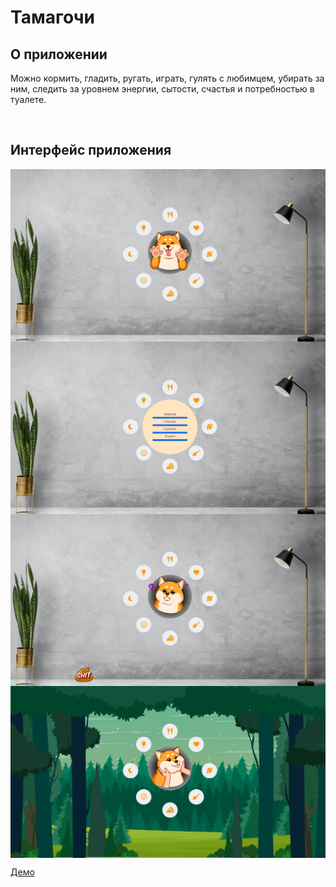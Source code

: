 # Тамагочи

## О приложении

Можно кормить, гладить, ругать, играть, гулять с любимцем, убирать за ним, следить за уровнем энергии, сытости, счастья и потребностью в туалете.

<br/>

## Интерфейс приложения

<img align="center"  src="https://github.com/AndrewMosh/Tamagochi-js-/blob/master/assets/1.png">
<img align="center"  src="https://github.com/AndrewMosh/Tamagochi-js-/blob/master/assets/2.png">
<img align="center"  src="https://github.com/AndrewMosh/Tamagochi-js-/blob/master/assets/3.png">
<img align="center"  src="https://github.com/AndrewMosh/Tamagochi-js-/blob/master/assets/4.png">

<br/>

[Демо](https://andrewmosh.github.io/Tamagochi-js-/)
